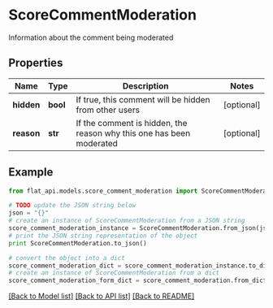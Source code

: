 # ScoreCommentModeration

Information about the comment being moderated

## Properties

Name | Type | Description | Notes
------------ | ------------- | ------------- | -------------
**hidden** | **bool** | If true, this comment will be hidden from other users | [optional] 
**reason** | **str** | If the comment is hidden, the reason why this one has been moderated | [optional] 

## Example

```python
from flat_api.models.score_comment_moderation import ScoreCommentModeration

# TODO update the JSON string below
json = "{}"
# create an instance of ScoreCommentModeration from a JSON string
score_comment_moderation_instance = ScoreCommentModeration.from_json(json)
# print the JSON string representation of the object
print ScoreCommentModeration.to_json()

# convert the object into a dict
score_comment_moderation_dict = score_comment_moderation_instance.to_dict()
# create an instance of ScoreCommentModeration from a dict
score_comment_moderation_form_dict = score_comment_moderation.from_dict(score_comment_moderation_dict)
```
[[Back to Model list]](../README.md#documentation-for-models) [[Back to API list]](../README.md#documentation-for-api-endpoints) [[Back to README]](../README.md)


